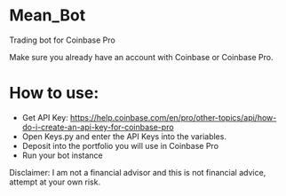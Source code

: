 # Mean_Bot
Trading bot for Coinbase Pro

Make sure you already have an account with Coinbase or Coinbase Pro.

# How to use:
- Get API Key: https://help.coinbase.com/en/pro/other-topics/api/how-do-i-create-an-api-key-for-coinbase-pro
- Open Keys.py and enter the API Keys into the variables.
- Deposit into the portfolio you will use in Coinbase Pro
- Run your bot instance

Disclaimer:
I am not a financial advisor and this is not financial advice, attempt at your own risk.

